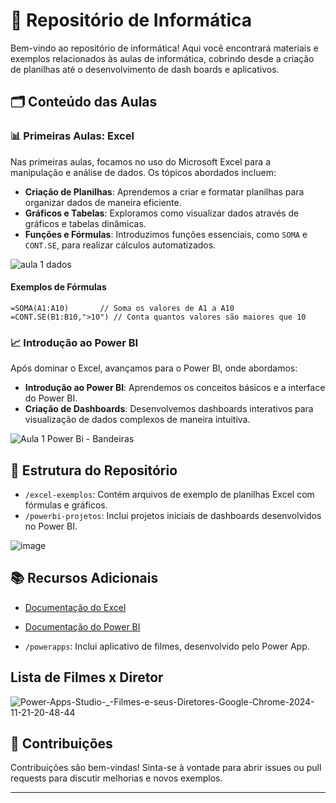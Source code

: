 # 📘 Repositório de Informática

Bem-vindo ao repositório de informática! Aqui você encontrará materiais e exemplos relacionados às aulas de informática, cobrindo desde a criação de planilhas até o desenvolvimento de dash boards e aplicativos.

## 🗂 Conteúdo das Aulas

### 📊 Primeiras Aulas: Excel
Nas primeiras aulas, focamos no uso do Microsoft Excel para a manipulação e análise de dados. Os tópicos abordados incluem:

- **Criação de Planilhas**: Aprendemos a criar e formatar planilhas para organizar dados de maneira eficiente.
- **Gráficos e Tabelas**: Exploramos como visualizar dados através de gráficos e tabelas dinâmicas.
- **Funções e Fórmulas**: Introduzimos funções essenciais, como `SOMA` e `CONT.SE`, para realizar cálculos automatizados.
  
![aula 1 dados](https://github.com/user-attachments/assets/d752c0b3-d59e-4841-85e0-92f1e57ebe57)

#### Exemplos de Fórmulas
```excel
=SOMA(A1:A10)       // Soma os valores de A1 a A10
=CONT.SE(B1:B10,">10") // Conta quantos valores são maiores que 10
```

### 📈 Introdução ao Power BI
Após dominar o Excel, avançamos para o Power BI, onde abordamos:

- **Introdução ao Power BI**: Aprendemos os conceitos básicos e a interface do Power BI.
- **Criação de Dashboards**: Desenvolvemos dashboards interativos para visualização de dados complexos de maneira intuitiva.

![Aula 1 Power Bi - Bandeiras](https://github.com/user-attachments/assets/f6c7a1e0-e4df-4809-b78c-b375674b5b25)

## 📂 Estrutura do Repositório

- `/excel-exemplos`: Contém arquivos de exemplo de planilhas Excel com fórmulas e gráficos.
- `/powerbi-projetos`: Inclui projetos iniciais de dashboards desenvolvidos no Power BI.

![image](https://github.com/user-attachments/assets/1fbaf7c5-d2db-4374-b095-a5019c39c083)


## 📚 Recursos Adicionais

- [Documentação do Excel](https://support.microsoft.com/en-us/excel)
- [Documentação do Power BI](https://docs.microsoft.com/en-us/power-bi/)

- `/powerapps`: Inclui aplicativo de filmes, desenvolvido pelo Power App.

## Lista de Filmes x Diretor
![Power-Apps-Studio-_-Filmes-e-seus-Diretores-Google-Chrome-2024-11-21-20-48-44](https://github.com/user-attachments/assets/d8e3a540-59ab-44cb-add6-3c24876e836a)

## 🤝 Contribuições

Contribuições são bem-vindas! Sinta-se à vontade para abrir issues ou pull requests para discutir melhorias e novos exemplos.

---
